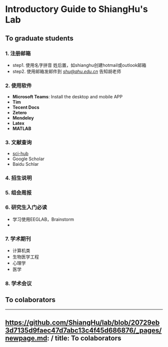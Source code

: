# Introductory Guide to ShiangHu's Lab

## To graduate students

### 1. 注册邮箱
- step1. 使用名字拼音 姓后置，如shianghu创建hotmail或outlook邮箱
- step2. 使用邮箱发邮件到 *shu@ahu.edu.cn* 告知胡老师

### 2. 使用软件
- **Microsoft Teams**: Install the desktop and mobile APP
- **Tim**
- **Tecent Docs**
- **Zetero**
- **Mendeley**
- **Latex**
- **MATLAB**

### 3. 文献查询
- [sci-hub](https://sci-hub.41610.org/)
- Google Scholar
- Baidu Schlar

### 4. 招生说明

### 5. 组会周报

### 6. 研究生入门必读
- 学习使用EEGLAB，Brainstorm
- 

### 7. 学术期刊
- 计算机类
- 生物医学工程
- 心理学
- 医学

### 8. 学术会议

## To colaborators
---
https://github.com/ShiangHu/lab/blob/20729eb3d7135d9faec47d7abc13c4f45d686876/_pages/newpage.md: /
title: To colaborators
---